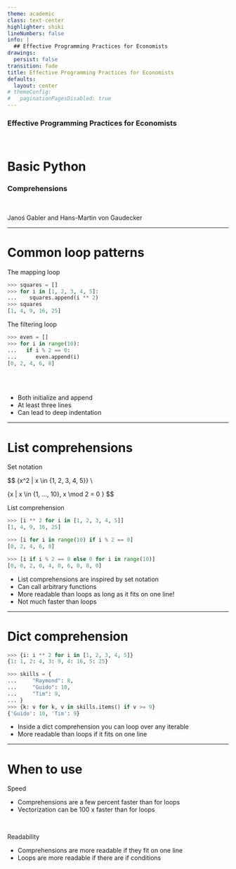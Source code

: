 ```yaml
---
theme: academic
class: text-center
highlighter: shiki
lineNumbers: false
info: |
  ## Effective Programming Practices for Economists
drawings:
  persist: false
transition: fade
title: Effective Programming Practices for Economists
defaults:
  layout: center
# themeConfig:
#   paginationPagesDisabled: true
---
```


### Effective Programming Practices for Economists

<br/>

# Basic Python

### Comprehensions

<br/>


Janoś Gabler and Hans-Martin von Gaudecker

---

# Common loop patterns


<div class="grid grid-cols-2 gap-4">
<div>

The mapping loop

```python
>>> squares = []
>>> for i in [1, 2, 3, 4, 5]:
...    squares.append(i ** 2)
>>> squares
[1, 4, 9, 16, 25]
```
The filtering loop

```python
>>> even = []
>>> for i in range(10):
...   if i % 2 == 0:
...      even.append(i)
[0, 2, 4, 6, 8]
```


</div>
<div>

<br/>
<br/>

- Both initialize and append
- At least three lines
- Can lead to deep indentation

</div>
</div>


---


# List comprehensions

<div class="flex gap-12">
<div>

Set notation

$$
\{x^2 | x \in \{1, 2, 3, 4, 5\}\} \\

\{x | x \in \{1, ..., 10\}, x \mod 2 = 0 \}
$$

List comprehension

```python
>>> [i ** 2 for i in [1, 2, 3, 4, 5]]
[1, 4, 9, 16, 25]
```

```python
>>> [i for i in range(10) if i % 2 == 0]
[0, 2, 4, 6, 8]
```

```python
>>> [i if i % 2 == 0 else 0 for i in range(10)]
[0, 0, 2, 0, 4, 0, 6, 0, 8, 0]
```

</div>
<div>

- List comprehensions are inspired by set notation
- Can call arbitrary functions
- More readable than loops as long as it fits on one line!
- Not much faster than loops

</div>
</div>


---


# Dict comprehension

<div class="flex gap-12">
<div>

```python
>>> {i: i ** 2 for i in [1, 2, 3, 4, 5]}
{1: 1, 2: 4, 3: 9, 4: 16, 5: 25}
```

```python
>>> skills = {
...     "Raymond": 8,
...     "Guido": 10,
...     "Tim": 9,
... }
>>> {k: v for k, v in skills.items() if v >= 9}
{'Guido': 10, 'Tim': 9}
```

</div>
<div>

- Inside a dict comprehension you can loop over any iterable
- More readable than loops if it fits on one line

</div>
</div>


---

# When to use


Speed

- Comprehensions are a few percent faster than for loops
- Vectorization can be 100 x faster than for loops


<br/>

Readability

- Comprehensions are more readable if they fit on one line
- Loops are more readable if there are if conditions
